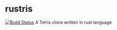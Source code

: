 # rustris
[![Build Status](https://travis-ci.com/jearos/rustris.svg?branch=master)](https://travis-ci.com/jearos/rustris.svg)
A Tetris clone written in rust language

